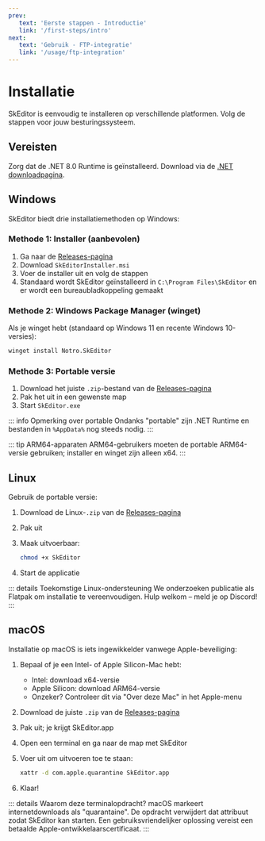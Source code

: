 ```yaml
---
prev:
   text: 'Eerste stappen - Introductie'
   link: '/first-steps/intro'
next: 
   text: 'Gebruik - FTP-integratie'
   link: '/usage/ftp-integration'
---
```


# Installatie

SkEditor is eenvoudig te installeren op verschillende platformen. Volg de stappen voor jouw besturingssysteem.

## Vereisten

Zorg dat de .NET 8.0 Runtime is geïnstalleerd. Download via de [.NET downloadpagina](https://dotnet.microsoft.com/download/dotnet/8.0).

## Windows

SkEditor biedt drie installatiemethoden op Windows:

### Methode 1: Installer (aanbevolen)

1. Ga naar de [Releases-pagina](https://github.com/SkEditorTeam/SkEditor/releases/latest)
2. Download `SkEditorInstaller.msi`
3. Voer de installer uit en volg de stappen
4. Standaard wordt SkEditor geïnstalleerd in `C:\Program Files\SkEditor` en er wordt een bureaubladkoppeling gemaakt

### Methode 2: Windows Package Manager (winget)

Als je winget hebt (standaard op Windows 11 en recente Windows 10-versies):

```bash
winget install Notro.SkEditor
```

### Methode 3: Portable versie

1. Download het juiste `.zip`-bestand van de [Releases-pagina](https://github.com/SkEditorTeam/SkEditor/releases/latest)
2. Pak het uit in een gewenste map
3. Start `SkEditor.exe`

::: info Opmerking over portable
Ondanks "portable" zijn .NET Runtime en bestanden in `%AppData%` nog steeds nodig.
:::

::: tip ARM64-apparaten
ARM64-gebruikers moeten de portable ARM64-versie gebruiken; installer en winget zijn alleen x64.
:::

## Linux

Gebruik de portable versie:

1. Download de Linux-`.zip` van de [Releases-pagina](https://github.com/SkEditorTeam/SkEditor/releases/latest)
2. Pak uit
3. Maak uitvoerbaar:

   ```bash
   chmod +x SkEditor
   ```

4. Start de applicatie

::: details Toekomstige Linux-ondersteuning
We onderzoeken publicatie als Flatpak om installatie te vereenvoudigen. Hulp welkom – meld je op Discord!
:::

## macOS

Installatie op macOS is iets ingewikkelder vanwege Apple-beveiliging:

1. Bepaal of je een Intel- of Apple Silicon-Mac hebt:
   - Intel: download x64-versie
   - Apple Silicon: download ARM64-versie
   - Onzeker? Controleer dit via "Over deze Mac" in het Apple-menu
2. Download de juiste `.zip` van de [Releases-pagina](https://github.com/SkEditorTeam/SkEditor/releases/latest)
3. Pak uit; je krijgt SkEditor.app
4. Open een terminal en ga naar de map met SkEditor
5. Voer uit om uitvoeren toe te staan:

   ```bash
   xattr -d com.apple.quarantine SkEditor.app
   ```

6. Klaar!

::: details Waarom deze terminalopdracht?
macOS markeert internetdownloads als "quarantaine". De opdracht verwijdert dat attribuut zodat SkEditor kan starten. Een gebruiksvriendelijker oplossing vereist een betaalde Apple-ontwikkelaarscertificaat.
:::
